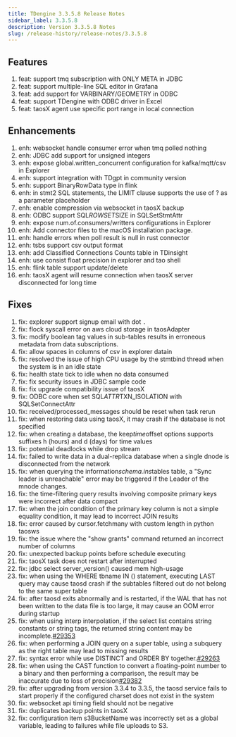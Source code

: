 ```yaml
---
title: TDengine 3.3.5.8 Release Notes
sidebar_label: 3.3.5.8
description: Version 3.3.5.8 Notes
slug: /release-history/release-notes/3.3.5.8
---
```


## Features

  1. feat: support tmq subscription with ONLY META in JDBC
  2. feat: support multiple-line SQL editor in Grafana
  3. feat: add support for VARBINARY/GEOMETRY in ODBC
  4. feat: support TDengine with ODBC driver in Excel
  5. feat: taosX agent use specific port range in local connection

## Enhancements

  1. enh: websocket handle consumer error when tmq polled nothing
  2. enh: JDBC add support for unsigned integers
  3. enh: expose global.written_concurrent configuration for kafka/mqtt/csv in Explorer
  4. enh: support integration with TDgpt in community version
  5. enh: support BinaryRowData type in flink
  6. enh: in stmt2 SQL statements, the LIMIT clause supports the use of ? as a parameter placeholder
  7. enh: enable compression via websocket in taosX backup
  8. enh: ODBC support SQL*ROWSET*SIZE in SQLSetStmtAttr
  9. enh: expose num.of.consumers/writters configurations in Explorer
 10. enh: Add connector files to the macOS installation package.
 11. enh: handle errors when poll result is null in rust connector
 12. enh: tsbs support csv output format
 13. enh: add Classified Connections Counts table in TDinsight
 14. enh: use consist float precision in explorer and tao shell
 15. enh: flink table support update/delete
 16. enh: taosX agent will resume connection when taosX server disconnected for long time

## Fixes

  1. fix: explorer support signup email with dot `.`
  2. fix: flock syscall error on aws cloud storage in taosAdapter
  3. fix: modify boolean tag values in sub-tables results in erroneous metadata from data subscriptions.
  4. fix: allow spaces in columns of csv in explorer datain
  5. fix: resolved the issue of high CPU usage by the stmtbind thread when the system is in an idle state
  6. fix: health state tick to idle when no data consumed
  7. fix: fix security issues in JDBC sample code
  8. fix: fix upgrade compatibility issue of taosX
  9. fix: ODBC core when set SQL*ATTR*TXN_ISOLATION with SQLSetConnectAttr
 10. fix: received/processed_messages should be reset when task rerun
 11. fix: when restoring data using taosX, it may crash if the database is not specified
 12. fix: when creating a database, the keep*time*offset options supports suffixes h (hours) and d (days) for time values
 13. fix: potential deadlocks while drop stream
 14. fix: failed to write data in a dual-replica database when a single dnode is disconnected from the network
 15. fix: when querying the information*schema.ins*tables table, a "Sync leader is unreachable" error may be triggered if the Leader of the mnode changes.
 16. fix: the time-filtering query results involving composite primary keys were incorrect after data compact
 17. fix: when the join condition of the primary key column is not a simple equality condition, it may lead to incorrect JOIN results
 18. fix: error caused by cursor.fetchmany with custom length in python taosws
 19. fix: the issue where the "show grants" command returned an incorrect number of columns
 20. fix: unexpected backup points before schedule executing
 21. fix: taosX task does not restart after interrupted
 22. fix: jdbc select server_version() caused mem high-usage
 23. fix: when using the WHERE tbname IN () statement, executing LAST query may cause taosd crash if the subtables filtered out do not belong to the same super table
 24. fix: after taosd exits abnormally and is restarted, if the WAL that has not been written to the data file is too large, it may cause an OOM error during startup
 25. fix: when using interp interpolation, if the select list contains string constants or string tags, the returned string content may be incomplete.[#29353](https://github.com/taosdata/TDengine/issues/29353)
 26. fix: when performing a JOIN query on a super table, using a subquery as the right table may lead to missing results
 27. fix: syntax error while use DISTINCT and ORDER BY together.[#29263](https://github.com/taosdata/TDengine/issues/29263)
 28. fix: when using the CAST function to convert a floating-point number to a binary and then performing a comparison, the result may be inaccurate due to loss of precision[#29382](https://github.com/taosdata/TDengine/issues/29382)
 29. fix: after upgrading from version 3.3.4 to 3.3.5, the taosd service fails to start properly if the configured charset does not exist in the system
 30. fix: websocket api timing field should not be negative
 31. fix: duplicates backup points in taosX
 32. fix: configuration item s3BucketName was incorrectly set as a global variable, leading to failures while file uploads to S3.
